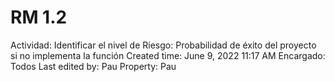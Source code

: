 # RM 1.2

Actividad: Identificar el nivel de Riesgo: Probabilidad de éxito del proyecto si no implementa la función
Created time: June 9, 2022 11:17 AM
Encargado: Todos
Last edited by: Pau
Property: Pau